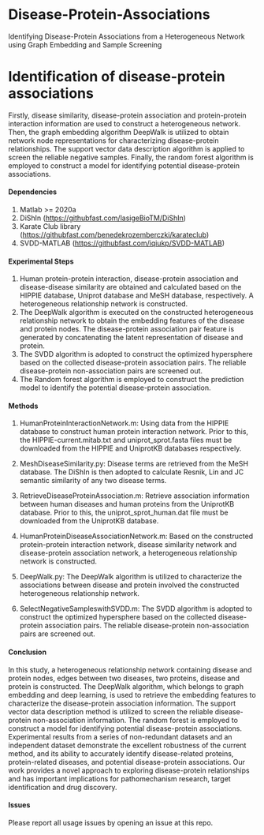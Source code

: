 # Disease-Protein-Associations
Identifying Disease-Protein Associations from a Heterogeneous Network using Graph Embedding and Sample Screening

#  **Identification of disease-protein associations** 
Firstly, disease similarity, disease-protein association and protein-protein interaction information are used to construct a heterogeneous network. Then, the graph embedding algorithm DeepWalk is utilized to obtain network node representations for characterizing disease-protein relationships. The support vector data description algorithm is applied to screen the reliable negative samples. Finally, the random forest algorithm is employed to construct a model for identifying potential disease-protein associations. 

#### Dependencies
1. Matlab >= 2020a
2. DiShIn (https://githubfast.com/lasigeBioTM/DiShIn)
3. Karate Club library (https://githubfast.com/benedekrozemberczki/karateclub)
4. SVDD-MATLAB (https://githubfast.com/iqiukp/SVDD-MATLAB)

#### Experimental Steps
1. Human protein-protein interaction, disease-protein association and disease-disease similarity are obtained and calculated based on the HIPPIE 
   database, Uniprot database and MeSH database, respectively. A heterogeneous relationship network is constructed.
2. The DeepWalk algorithm is executed on the constructed heterogeneous relationship network to obtain the embedding features of the disease and 
   protein nodes. The disease-protein association pair feature is generated by concatenating the latent representation of disease and protein.
3. The SVDD algorithm is adopted to construct the optimized hypersphere based on the collected disease-protein association pairs. The reliable 
   disease-protein non-association pairs are screened out. 
4. The Random forest algorithm is employed to construct the prediction model to identify the potential disease-protein association.

#### Methods

1. HumanProteinInteractionNetwork.m: Using data from the HIPPIE database to construct human protein interaction network.
                                     Prior to this, the HIPPIE-current.mitab.txt and uniprot_sprot.fasta files must be 
                                     downloaded from the HIPPIE and UniprotKB databases respectively.

2. MeshDiseaseSimilarity.py: Disease terms are retrieved from the MeSH database. The DiShIn is then adopted to calculate Resnik, Lin and JC 
                             semantic similarity of any two disease terms.

3. RetrieveDiseaseProteinAssociation.m: Retrieve association information between human diseases and human proteins from the UniprotKB 
                                        database. Prior to this, the uniprot_sprot_human.dat file must be downloaded from the UniprotKB 
                                        database.
4. HumanProteinDiseaseAssociationNetwork.m: Based on the constructed protein-protein interaction network, disease similarity network and 
                                            disease-protein association network, a heterogeneous relationship network is constructed.

5. DeepWalk.py: The DeepWalk algorithm is utilized to characterize the associations between disease and protein involved the constructed 
                heterogeneous relationship network. 

6. SelectNegativeSampleswithSVDD.m: The SVDD algorithm is adopted to construct the optimized hypersphere based on the collected disease- 
                                    protein association pairs. The reliable disease-protein non-association pairs are screened out. 

#### Conclusion
In this study, a heterogeneous relationship network containing disease and protein nodes, edges between two diseases, two proteins, disease and protein is constructed. The DeepWalk algorithm, which belongs to graph embedding and deep learning, is used to retrieve the embedding features to characterize the disease-protein association information. The support vector data description method is utilized to screen the reliable disease-protein non-association information. The random forest is employed to construct a model for identifying potential disease-protein associations. Experimental results from a series of non-redundant datasets and an independent dataset demonstrate the excellent robustness of the current method, and its ability to accurately identify disease-related proteins, protein-related diseases, and potential disease-protein associations. Our work provides a novel approach to exploring disease-protein relationships and has important implications for pathomechanism research, target identification and drug discovery.

#### Issues
Please report all usage issues by opening an issue at this repo.

